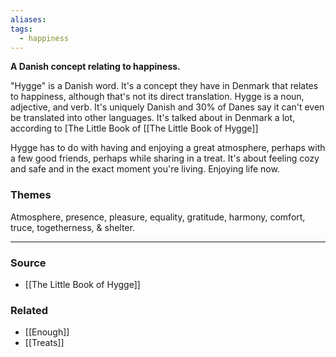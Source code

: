 ```yaml
---
aliases: 
tags:
  - happiness
---
```

**A Danish concept relating to happiness.**

"Hygge" is a Danish word. It's a concept they have in Denmark that relates to happiness, although that's not its direct translation. Hygge is a noun, adjective, and verb. It's uniquely Danish and 30% of Danes say it can't even be translated into other languages. It's talked about in Denmark a lot, according to [The Little Book of [[The Little Book of Hygge]]

Hygge has to do with having and enjoying a great atmosphere, perhaps with a few good friends, perhaps while sharing in a treat. It's about feeling cozy and safe and in the exact moment you're living. Enjoying life now. 

### Themes

Atmosphere, presence, pleasure, equality, gratitude, harmony, comfort, truce, togetherness, & shelter.

---

### Source
- [[The Little Book of Hygge]]

### Related
- [[Enough]] 
- [[Treats]]